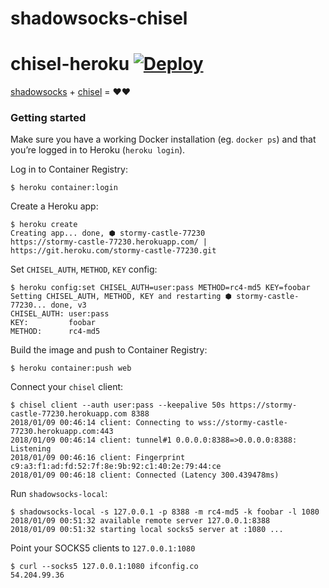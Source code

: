 shadowsocks-chisel
==================
# chisel-heroku  [![Deploy](https://www.herokucdn.com/deploy/button.png)](https://heroku.com/deploy)
[shadowsocks](https://github.com/shadowsocks/shadowsocks-go) + [chisel](https://github.com/jpillora/chisel) = ❤❤

### Getting started

Make sure you have a working Docker installation (eg. `docker ps`) and that you’re logged in to Heroku (`heroku login`).

Log in to Container Registry:

```
$ heroku container:login
```

Create a Heroku app:

```
$ heroku create
Creating app... done, ⬢ stormy-castle-77230
https://stormy-castle-77230.herokuapp.com/ | https://git.heroku.com/stormy-castle-77230.git
```

Set `CHISEL_AUTH`, `METHOD`, `KEY` config:

```
$ heroku config:set CHISEL_AUTH=user:pass METHOD=rc4-md5 KEY=foobar
Setting CHISEL_AUTH, METHOD, KEY and restarting ⬢ stormy-castle-77230... done, v3
CHISEL_AUTH: user:pass
KEY:         foobar
METHOD:      rc4-md5
```

Build the image and push to Container Registry:

```
$ heroku container:push web
```

Connect your `chisel` client:

```
$ chisel client --auth user:pass --keepalive 50s https://stormy-castle-77230.herokuapp.com 8388
2018/01/09 00:46:14 client: Connecting to wss://stormy-castle-77230.herokuapp.com:443
2018/01/09 00:46:14 client: tunnel#1 0.0.0.0:8388=>0.0.0.0:8388: Listening
2018/01/09 00:46:16 client: Fingerprint c9:a3:f1:ad:fd:52:7f:8e:9b:92:c1:40:2e:79:44:ce
2018/01/09 00:46:18 client: Connected (Latency 300.439478ms)
```

Run `shadowsocks-local`:

```
$ shadowsocks-local -s 127.0.0.1 -p 8388 -m rc4-md5 -k foobar -l 1080
2018/01/09 00:51:32 available remote server 127.0.0.1:8388
2018/01/09 00:51:32 starting local socks5 server at :1080 ...
```

Point your SOCKS5 clients to `127.0.0.1:1080`

```
$ curl --socks5 127.0.0.1:1080 ifconfig.co
54.204.99.36
```
